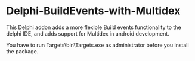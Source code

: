 # Delphi-BuildEvents-with-Multidex

This Delphi addon adds a more flexible Build events functionality to the delphi IDE, and adds support for Multidex in android development.

You have to run Targets\bin\Targets.exe as administrator before you install the package.
